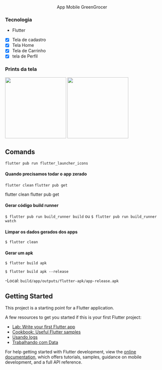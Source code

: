 <p align='center'>App Mobile GreenGrocer</p>

### Tecnologia
- Flutter

- [x] Tela de cadastro
- [x] Tela Home
- [x] Tela de Carrinho
- [x] tela de Perfil

### Prints da tela
<img src="https://lh3.googleusercontent.com/pw/AIL4fc_JOCRgmv9xcyCh9NFPJbSrBgivUigU9UOPt_znnjyQvwVx66de-FFTxGspfFb2GPUzjHo960grmkgm2xi1TSpDLmqd8tVJYkcF76XlEQXTApDScJE2VDmHX9fWfx106fBhj75fnOJGQIzx5fgHV41jcaMbir2ye3ImvUlVdl_Lel-8Y4NiwdlBX7zKqyXRLh_BQoq1uhAWaFbO56caw2sDJ_TAUg-m9pBtt3nSKxPcSsJKROlp0JwHKh2CfeJAJbzt3ZrzfqEnwKX74gFy-2XjxTEczw8Oa13cFam7S2XrF7WlWEQc2-YoYZpjEli2kchXPWOOTK-2IQHHFThKTi1aMdXGOu6cc-M4m1_Wo57BERuNxoPffcDRaenOAMhEVHEGFruWf9M6T4-l123txjeM0nj2NjSFUc6KtPwNshCPA6YjJYzxBfpxk1WIMb2eQeSv3ek6Lb6akfTXI6C1tE4yEI4G2-vXdiS7vShD7QwZGps02rnAdikLlJveZICO0DHVafwQUNL6I2KGj86fHe2i-cfEQuL5UENXZHvyAnBG2UUC07-jTFgL3QvBLSASBDeR0pPlW61XJ5r1nJPCBw7sULmhvb2JFOVqJRusWQ5vmKfHuqM6oUtCcs9wtBQD54V4CnP463p6SJTBPqoUq0X6S_VsPBefTFx5G5SjkrEdb82W_89hlG6MnjCmemeYhu0pi6mxJuFZM-h8pA3591ZslSPU5-mbNOs8_QnFx738iuX2gOtVaF73TBdMAMlp8ndCH2_0hkf83dbQIPfBW2dF7U00ON1uFS_gYAKMidxfIEkQ0qoRJlRbufzZ_RfFTqlT_1Tm36rVIaI5787tq2flRoYw1YAdrGJMyCg7jtetF0tE1x4ITcEmPVZf7L5P5d6twr1toh37190BR1xZFw=w431-h937-s-no?authuser=0" width="200" />

<img src="https://lh3.googleusercontent.com/pw/AIL4fc8gb3d_zL_cqYOIE5YwJIPzOQLovYTlrDftzdbxc6b4LsJBiD0fN2wk-UIuxPdfMB3GxYNL3XZxraReJsBX6Oxx6PAWd5eEH0PWel_E6lFoGsXEHUUwSkRjsieaezxqRrE8urOqh4na8saoYZMeUqdQAjxPHUvCvSX54liaZfcRdCvJMGJZLgpq7lXHmyFQJPhbs9Er2wZuCjTHkNRQle7TouSmJnZbvewUTrVstwDDrqgrWRWXRr1EU95Kdu5f8JqrTy-OCSiUJyC3j2dtoJ_xMMkEFD7H8dJLbZf0z6XwdJrK8eLCLV4dotnIodXSLmKceHzBWYS3NbRfMCTcVdInAHotqZqJz0lg_drOsf8DW3dU9Ri3DrNsEjcXBXzLLiyEwjl0wJgFrFk6MUllOMxVj4KtthwSVRnZSoZpQiq0o4h93Oz0TNzQkkfTtDSVHuTUhoPtsv9G4CbQTqEIQTFIcLovvQ3I6ZTOR9OWInaTX0nrSyUTRSL_VvEnQvkiNk6mXWyjY65D5cUgtYukIWR6A1MKeIcZh8kAyqCj18CrJlt9krDBCvElpJmOxn8aTjNyKedi_jUxaYw6cI9fGPvJJThQgyYE35irhWv7Vav9YUpQqQLYe7qPPqXUEwsO4V7UUkXRM6FFQplPWISIrfvZ7Y1t-Ck-5Uj_vA8SY1MKLuqbnYyoS62OFxW46OC6_70c_WyldSu89EP5znkwakJAtKAqm5VAnXRQLSwq-h2OoT5IP-ZsADY6DzK3h3JVO7tW_5IZQQuQrAs579MNyUpPEdP-bTc5YOpYyreyi1D86nEveSO03nBIuav29aBF4QhZajXMQ122mUHcyjpSNXXPQdA8204F9U1BrohlR_3U6rBcBcDP8Tgl3urDRrR_gkAUrkORCG80Up2kMHAs4g=w284-h620-no?authuser=0" width="200" />

## Comands

`flutter pub run flutter_launcher_icons`

#### Quando precisamos todar o app zerado
`flutter clean`
`flutter pub get`

flutter clean
flutter pub get

#### Gerar código build runner
`$ flutter pub run build_runner build`
ou
`$ flutter pub run build_runner watch`


#### Limpar os dados gerados dos apps
`$ flutter clean`

#### Gerar um apk
`$ flutter build apk`

`$ flutter build apk --release`

-Local: `build/app/outputs/flutter-apk/app-release.apk`


## Getting Started

This project is a starting point for a Flutter application.

A few resources to get you started if this is your first Flutter project:

- [Lab: Write your first Flutter app](https://docs.flutter.dev/get-started/codelab)
- [Cookbook: Useful Flutter samples](https://docs.flutter.dev/cookbook)
- [Usando logs](https://docs.flutter.dev/testing/code-debugging)
- [Trabalhando com Data](https://api.dart.dev/stable/3.0.7/dart-core/DateTime-class.html)

For help getting started with Flutter development, view the
[online documentation](https://docs.flutter.dev/), which offers tutorials,
samples, guidance on mobile development, and a full API reference.
